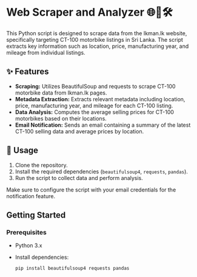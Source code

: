 # Web Scraper and Analyzer 🌐🤖🛠

This Python script is designed to scrape data from the Ikman.lk website, specifically targeting CT-100 motorbike listings in Sri Lanka. The script extracts key information such as location, price, manufacturing year, and mileage from individual listings.

## ✨ Features

- **Scraping:** Utilizes BeautifulSoup and requests to scrape CT-100 motorbike data from Ikman.lk pages.
- **Metadata Extraction:** Extracts relevant metadata including location, price, manufacturing year, and mileage for each CT-100 listing.
- **Data Analysis:** Computes the average selling prices for CT-100 motorbikes based on their locations.
- **Email Notification:** Sends an email containing a summary of the latest CT-100 selling data and average prices by location.

## 🚀 Usage

1. Clone the repository.
2. Install the required dependencies (`beautifulsoup4`, `requests`, `pandas`).
3. Run the script to collect data and perform analysis.

Make sure to configure the script with your email credentials for the notification feature.

## Getting Started

### Prerequisites

- Python 3.x
- Install dependencies:

  ```bash
  pip install beautifulsoup4 requests pandas

